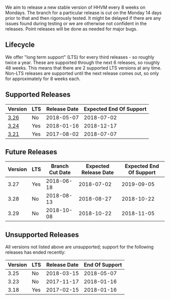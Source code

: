 We aim to release a new stable version of HHVM every 8 weeks on Mondays. The branch for a particular release is cut on the Monday 14 days prior to that and then rigorously tested. It might be delayed if there are any issues found during testing or we are otherwise not confident in the releases. Point releases will be done as needed for major bugs.

## Lifecycle

We offer "long term support" (LTS) for every third releases - so roughly twice a year. These are supported through the next 6 releases, so roughly 48 weeks. This means that there are 2 supported LTS versions at any time. Non-LTS releases are supported until the next release comes out, so only for approximately for 8 weeks each.

## Supported Releases

| Version                                                 | LTS | Release Date | Expected End Of Support |
|---------------------------------------------------------|-----|--------------|-------------------------|
| [3.26](https://hhvm.com/blog/2018/05/07/hhvm-3.26.html) | No  | 2018-05-07   | 2018-07-02              |
| [3.24](https://hhvm.com/blog/2018/01/16/hhvm-3-24.html) | Yes | 2018-01-16   | 2018-12-17              |
| [3.21](https://hhvm.com/blog/2017/08/02/hhvm-3-21.html) | Yes | 2017-08-02   | 2018-07-07              |

## Future Releases

| Version | LTS | Branch Cut Date | Expected Release Date | Expected End Of Support |
|---------|-----|-----------------|-----------------------|-------------------------|
| 3.27    | Yes | 2018-06-18      | 2018-07-02            | 2019-09-05              |
| 3.28    | No  | 2018-08-13      | 2018-08-27            | 2018-10-22              |
| 3.29    | No  | 2018-10-08      | 2018-10-22            | 2018-11-05              |


## Unsupported Releases

All versions not listed above are unsupported; support for the following releases has ended recently:

| Version | LTS | Release Date | End Of Support |
|---------|-----|--------------|----------------|
| 3.25    | No  | 2018-03-15   | 2018-05-07     |
| 3.23    | No  | 2017-11-17   | 2018-01-16     |
| 3.18    | Yes | 2017-02-15   | 2018-01-16     |
